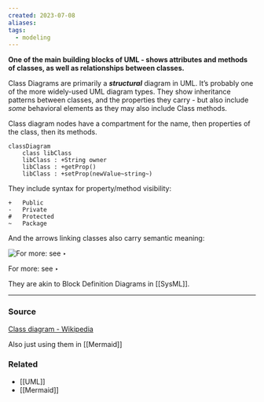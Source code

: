 ```yaml
---
created: 2023-07-08
aliases: 
tags:
  - modeling
---
```

**One of the main building blocks of UML - shows attributes and methods of classes, as well as relationships between classes.**

Class Diagrams are primarily a ***structural*** diagram in UML. It’s probably one of the more widely-used UML diagram types. They show inheritance patterns between classes, and the properties they carry - but also include *some* behavioral elements as they may also include Class methods.

Class diagram nodes have a compartment for the name, then properties of the class, then its methods.

```mermaid
classDiagram
    class libClass
    libClass : +String owner
    libClass : +getProp()
    libClass : +setProp(newValue~string~)
```

They include syntax for property/method visibility:

```
+	Public
-	Private
#	Protected
~	Package
```

And the arrows linking classes also carry semantic meaning:

![For more: see ‣ ](https://upload.wikimedia.org/wikipedia/commons/thumb/9/93/Uml_classes_en.svg/300px-Uml_classes_en.svg.png)

For more: see ‣ 

They are akin to Block Definition Diagrams in [[SysML]].

****
### Source

[Class diagram - Wikipedia](https://en.wikipedia.org/wiki/Class_diagram)

Also just using them in [[Mermaid]] 

### Related
- [[UML]] 
- [[Mermaid]]